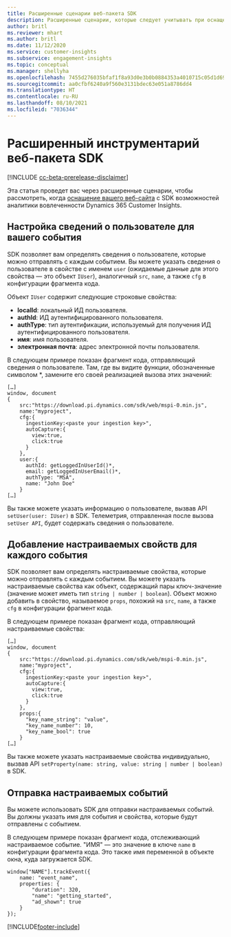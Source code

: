 ```yaml
---
title: Расширенные сценарии веб-пакета SDK
description: Расширенные сценарии, которые следует учитывать при оснащении вашего веб-сайта с SDK.
author: britl
ms.reviewer: mhart
ms.author: britl
ms.date: 11/12/2020
ms.service: customer-insights
ms.subservice: engagement-insights
ms.topic: conceptual
ms.manager: shellyha
ms.openlocfilehash: 7455d276035bfaf1f8a93d0e3b0b0884353a4010715c05d1d696309f7eb4b233
ms.sourcegitcommit: aa0cfbf6240a9f560e3131bdec63e051a8786dd4
ms.translationtype: HT
ms.contentlocale: ru-RU
ms.lasthandoff: 08/10/2021
ms.locfileid: "7036344"
---
```

# <a name="advanced-web-sdk-instrumentation"></a>Расширенный инструментарий веб-пакета SDK

[!INCLUDE [cc-beta-prerelease-disclaimer](includes/cc-beta-prerelease-disclaimer.md)]

Эта статья проведет вас через расширенные сценарии, чтобы рассмотреть, когда [оснащение вашего веб-сайта](instrument-website.md) с SDK возможностей аналитики вовлеченности Dynamics 365 Customer Insights.

## <a name="setting-user-details-for-your-event"></a>Настройка сведений о пользователе для вашего события

SDK позволяет вам определять сведения о пользователе, которые можно отправлять с каждым событием. Вы можете указать сведения о пользователе в свойстве с именем `user` (ожидаемые данные для этого свойства — это объект `IUser`), аналогичный `src`, `name`, а также `cfg` в конфигурации фрагмента кода.

Объект `IUser` содержит следующие строковые свойства:

- **localId**: локальный ИД пользователя.
- **authId**: ИД аутентифицированного пользователя.
- **authType**: тип аутентификации, используемый для получения ИД аутентифицированного пользователя.
- **имя**: имя пользователя.
- **электронная почта**: адрес электронной почты пользователя.
    
В следующем примере показан фрагмент кода, отправляющий сведения о пользователе. Там, где вы видите функции, обозначенные символом *, замените его своей реализацией вызова этих значений:  

```
[…]
window, document 
{
    src:"https://download.pi.dynamics.com/sdk/web/mspi-0.min.js", 
    name:"myproject",      
    cfg:{ 
      ingestionKey:<paste your ingestion key>", 
      autoCapture:{ 
        view:true, 
        click:true 
      }
    },
    user:{
      authId: getLoggedInUserId()*,
      email: getLoggedInUserEmail()*,
      authType: "MSA",
      name: "John Doe"
    }
[…]
```

Вы также можете указать информацию о пользователе, вызвав API `setUser(user: IUser)` в SDK. Телеметрия, отправленная после вызова `setUser API`, будет содержать сведения о пользователе.

## <a name="adding-custom-properties-for-each-event"></a>Добавление настраиваемых свойств для каждого события

SDK позволяет вам определять настраиваемые свойства, которые можно отправлять с каждым событием. Вы можете указать настраиваемые свойства как объект, содержащий пары ключ-значение (значение может иметь тип `string | number | boolean`). Объект можно добавить в свойство, называемое `props`, похожий на `src`, `name`, а также `cfg` в конфигурации фрагмент кода. 

В следующем примере показан фрагмент кода, отправляющий настраиваемые свойства:

```
[…]
window, document 
{
    src:"https://download.pi.dynamics.com/sdk/web/mspi-0.min.js", 
    name:"myproject",      
    cfg:{ 
      ingestionKey:<paste your ingestion key>", 
      autoCapture:{ 
        view:true, 
        click:true 
      }
    },
    props:{
      "key_name_string": "value",
      "key_name_number": 10,
      "key_name_bool": true
    }
[…]
```

Вы также можете указать настраиваемые свойства индивидуально, вызвав API `setProperty(name: string, value: string | number | boolean)` в SDK.

## <a name="sending-custom-events"></a>Отправка настраиваемых событий

Вы можете использовать SDK для отправки настраиваемых событий. Вы должны указать имя для события и свойства, которые будут отправлены с событием.

В следующем примере показан фрагмент кода, отслеживающий настраиваемое событие. "ИМЯ" — это значение в ключе `name` в конфигурации фрагмента кода. Это также имя переменной в объекте окна, куда загружается SDK.

```
window["NAME"].trackEvent({
    name: "event_name",
    properties: {
        "duration": 320,
        "name": "getting_started",
        "ad_shown": true
    }
});
```


[!INCLUDE[footer-include](../includes/footer-banner.md)]